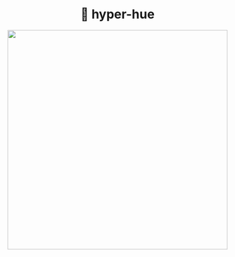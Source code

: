 <p align="center">
	<h1 align="center">🌿 hyper-hue</h1>
</p>

<p align="center">
	<img align="center" src="https://pacocoursey.github.io/img/hue-green.png?raw=true" width="500px">
</p>

#



